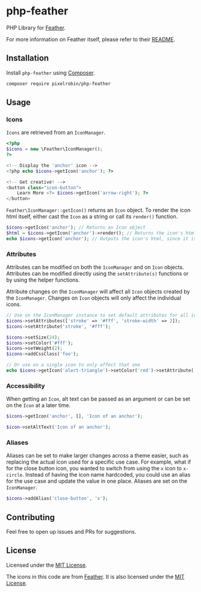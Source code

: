 # php-feather

PHP Library for [Feather](https://feathericons.com/).

For more information on Feather itself, please refer to their [README](https://github.com/feathericons/feather).

## Installation

Install `php-feather` using [Composer](https://getcomposer.org/).

```bash
composer require pixelrobin/php-feather
```

## Usage

### Icons

`Icons` are retrieved from an `IconManager`.

```php
<?php
$icons = new \Feather\IconManager();
?>

<!-- Display the 'anchor' icon -->
<?php echo $icons->getIcon('anchor'); ?>

<!-- Get creative! -->
<button class="icon-button">
    Learn More <?= $icons->getIcon('arrow-right'); ?>
</button>
```

`Feather\IconManager::getIcon()` returns an `Icon` object. To render the icon html itself, either cast the `Icon` as a string or call its `render()` function.

```php
$icons->getIcon('anchor'); // Returns an Icon object
$html = $icons->getIcon('anchor')->render(); // Returns the icon's html
echo $icons->getIcon('anchor'); // Outputs the icon's html, since it is cast as a string
```
### Attributes

Attributes can be modified on both the `IconManager` and on `Icon` objects. Attributes can be modified directly using the `setAttribute(s)` functions or by using the helper functions.

Attribute changes on the `IconManager` will affect all `Icon` objects created by the `IconManager`. Changes on `Icon` objects will only affect the individual icons.

```php
// Use on the IconManager instance to set default attributes for all icons
$icons->setAttributes(['stroke' => '#fff', 'stroke-width' => 2]);
$icons->setAttribute('stroke', '#fff');

$icons->setSize(24);
$icons->setColor('#fff');
$icons->setWeight(2);
$icons->addCssClass('foo');

// Or use on a single icon to only affect that one
echo $icons->getIcon('alert-triangle')->setColor('red')->setAttribute('data-alert', 'true');
```

### Accessibility

When getting an `Icon`, alt text can be passed as an argument or can be set on the `Icon` at a later time.

```php
$icons->getIcon('anchor', [], 'Icon of an anchor');

$icon->setAltText('Icon of an anchor');
```

### Aliases

Aliases can be set to make larger changes across a theme easier, such as replacing the actual icon used for a specific use case. For example, what if for the close button icon, you wanted to switch
from using the `x` icon to `x-circle`. Instead of having the icon name hardcoded, you could use an alias for the use case and update the value in one place. Aliases are set on the `IconManager`.

```php
$icons->addAlias('close-button', 'x');
```

## Contributing

Feel free to open up issues and PRs for suggestions.

## License

Licensed under the [MIT License](https://github.com/Pixelrobin/php-feather/blob/master/LICENSE).

The icons in this code are from [Feather](https://github.com/feathericons/feather). It is also licensed under the [MIT License](https://github.com/feathericons/feather/blob/master/LICENSE).
